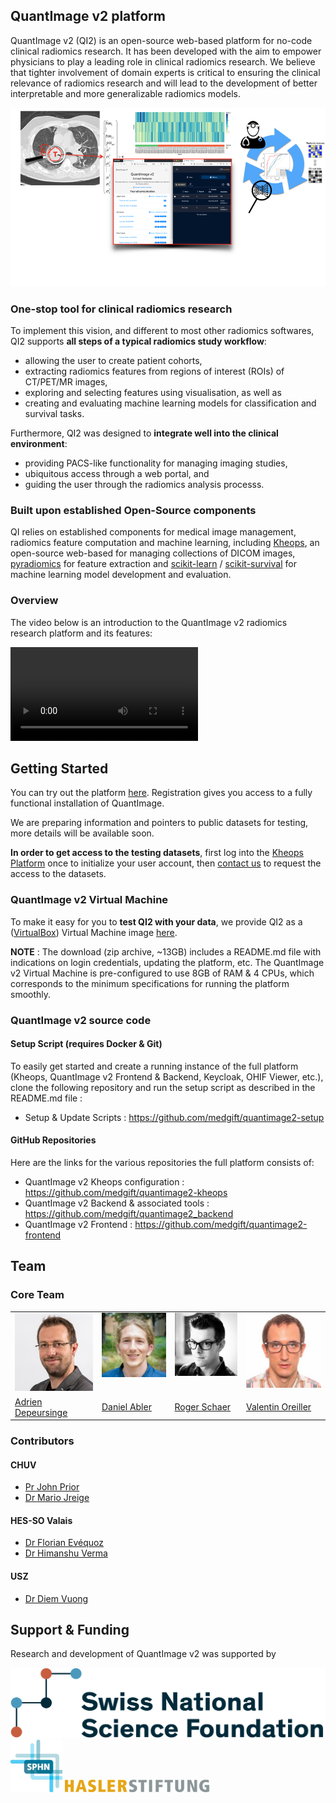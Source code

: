 ## QuantImage v2 platform
QuantImage v2 (QI2) is an open-source web-based platform for no-code clinical radiomics research. It has been developed with the aim to empower physicians to play a leading role in clinical radiomics research. We believe that tighter involvement of domain experts is critical to ensuring the clinical relevance of radiomics research and will lead to the development of better interpretable and more generalizable radiomics models.

<img src="assets/images/qi-overview.png" alt="QuantImage v2" title="QuantImage v2 - Overview" />

### One-stop tool for clinical radiomics research
To implement this vision, and different to most other radiomics softwares, QI2 supports **all steps of a typical radiomics study workflow**:
* allowing the user to create patient cohorts, 
* extracting radiomics features from regions of interest (ROIs) of CT/PET/MR images, 
* exploring and selecting features using visualisation, as well as  
* creating and evaluating machine learning models for  classification and survival tasks. 

Furthermore, QI2 was designed to **integrate well into the clinical environment**:
* providing PACS-like functionality for managing imaging studies, 
* ubiquitous access through a web portal, and 
* guiding the user through the radiomics analysis processs.

### Built upon established Open-Source components
QI relies on established components for medical image management, radiomics feature computation and machine learning, including [Kheops](https://github.com/OsiriX-Foundation/kheops), an open-source web-based for managing collections of DICOM images, [pyradiomics](https://pyradiomics.readthedocs.io/en/latest/index.html) for feature extraction and [scikit-learn](https://scikit-learn.org/stable/) / [scikit-survival](https://scikit-survival.readthedocs.io/en/stable/) for machine learning model development and evaluation.

### Overview
The video below is an introduction to the QuantImage v2 radiomics research platform and its features:

<!-- Video does not appear in the Preview, but is visible on the deployed website -->
<video style='max-width: 832px; max-height: 832px' controls><source src='https://drive.switch.ch/index.php/s/3Tom8ZnIF8wl2r3/download' type='video/mp4'>Video Not Suppported</video>

## Getting Started
You can try out the platform <a href="https://quantimage2.ehealth.hevs.ch" target="_blank">here</a>. Registration gives you access to a fully functional installation of QuantImage. 
<!-- info about available dataset & sign-up process  -->
We are preparing information and pointers to public datasets for testing, more details will be available soon. 

**In order to get access to the testing datasets**, first log into the [Kheops Platform](https://kheops.ehealth.hevs.ch) once to initialize your user account, then 
<a href='mail&#116;o&#58;adrie%6E&#37;2E%&#54;&#52;%&#54;5&#112;&#37;&#54;5&#37;&#55;&#53;rs&#37;69%6&#69;ge&#64;&#104;&#37;&#54;5&#37;76%73&#46;&#99;%6&#56;?subject=REQUEST - QuantImage v2 Testing Datasets Access'>contact us</a>
to request the access to the datasets.

### QuantImage v2 Virtual Machine
To make it easy for you to **test QI2 with your data**, we provide QI2 as a ([VirtualBox](https://www.virtualbox.org/)) Virtual Machine image <a href="https://fast.hevs.ch/quantimage-v2-vm-download" target="blank" rel="noopener noreferrer">here</a>.

**NOTE** : The download (zip archive, ~13GB) includes a README.md file with indications on login credentials, updating the platform, etc. The QuantImage v2 Virtual Machine is pre-configured to use 8GB of RAM & 4 CPUs, which corresponds to the minimum specifications for running the platform smoothly. 

### QuantImage v2 source code

#### Setup Script (requires Docker & Git)
To easily get started and create a running instance of the full platform (Kheops, QuantImage v2 Frontend & Backend, Keycloak, OHIF Viewer, etc.), clone the following repository and run the setup script as described in the README.md file : 

* Setup & Update Scripts : <https://github.com/medgift/quantimage2-setup>

#### GitHub Repositories
Here are the links for the various repositories the full platform consists of:

* QuantImage v2 Kheops configuration : <https://github.com/medgift/quantimage2-kheops>
* QuantImage v2 Backend & associated tools : <https://github.com/medgift/quantimage2_backend>
* QuantImage v2 Frontend : <https://github.com/medgift/quantimage2-frontend>

## Team

### Core Team
<table class="team-table">
  <tr>
    <td valign="top"><img src="assets/team/adrien.jpg"></td>
    <td valign="top"><img src="assets/team/daniel.jpg"></td>
    <td valign="top"><img src="assets/team/roger.jpg"></td>
    <td valign="top"><img src="assets/team/valentin.jpg"></td>
  </tr>
  <tr>
    <td>
        <a href="https://medgift.hevs.ch/wordpress/team/adrien-depeursinge/">Adrien Depeursinge</a>
    </td>
    <td>
        <a href="https://medgift.hevs.ch/wordpress/team/daniel-abler/">Daniel Abler</a>
    </td>
    <td>
        <a href="https://medgift.hevs.ch/wordpress/team/roger-schaer/">Roger Schaer</a>
    </td>
    <td>
        <a href="https://medgift.hevs.ch/wordpress/team/valentin-oreiller/">Valentin Oreiller</a>
    </td>
  </tr>
</table>

### Contributors

#### CHUV

* [Pr John Prior](https://centrescancer.chuv.ch/specialiste/john-prior)
* [Dr Mario Jreige](https://applicationspub.unil.ch/interpub/noauth/php/Un/UnPers.php?PerNum=1216661&LanCode=8)

#### HES-SO Valais

* [Dr Florian Evéquoz](https://www.hevs.ch/en/collaborateurs/evequoz-1589)
* [Dr Himanshu Verma](https://www.tudelft.nl/io/over-io/personen/verma-h)

#### USZ

* [Dr Diem Vuong](https://www.researchgate.net/profile/Diem-Vuong)

## Support & Funding
Research and development of QuantImage v2 was supported by

<div class="funding-logos">
    <a href="https://snf.ch" target="_blank" rel="nofollow"><img src="assets/logos/snsf.png" alt="SNSF" /></a>
    <a href="https://sphn.ch" target="_blank" rel="nofollow"><img src="assets/logos/sphn.png" alt="SPHN" /></a>
    <a href="https://haslerstiftung.ch" target="_blank" rel="nofollow"><img src="assets/logos/hasler.png" alt="Hasler" /></a>
</div>

